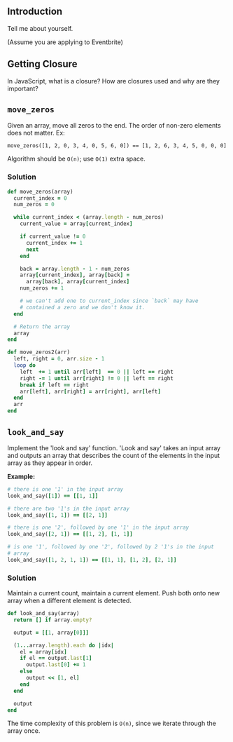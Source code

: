 ## Introduction

Tell me about yourself.

(Assume you are applying to Eventbrite)

## Getting Closure

In JavaScript, what is a closure?  How are closures used and why are they important?

## `move_zeros`

Given an array, move all zeros to the end. The order of non-zero
elements does not matter. Ex:

```
move_zeros([1, 2, 0, 3, 4, 0, 5, 6, 0]) == [1, 2, 6, 3, 4, 5, 0, 0, 0]
```

Algorithm should be `O(n)`; use `O(1)` extra space.

### Solution

```ruby
def move_zeros(array)
  current_index = 0
  num_zeros = 0

  while current_index < (array.length - num_zeros)
    current_value = array[current_index]

    if current_value != 0
      current_index += 1
      next
    end

    back = array.length - 1 - num_zeros
    array[current_index], array[back] =
      array[back], array[current_index]
    num_zeros += 1

    # we can't add one to current_index since `back` may have
    # contained a zero and we don't know it.
  end

  # Return the array
  array
end

def move_zeros2(arr)
  left, right = 0, arr.size - 1
  loop do
    left  += 1 until arr[left]  == 0 || left == right
    right -= 1 until arr[right] != 0 || left == right
    break if left == right
    arr[left], arr[right] = arr[right], arr[left]
  end
  arr
end
```

## `look_and_say`

Implement the 'look and say' function. 'Look and say' takes an input
array and outputs an array that describes the count of the elements in
the input array as they appear in order.

**Example:**

```ruby
# there is one '1' in the input array
look_and_say([1]) == [[1, 1]]

# there are two '1's in the input array
look_and_say([1, 1]) == [[2, 1]]

# there is one '2', followed by one '1' in the input array
look_and_say([2, 1]) == [[1, 2], [1, 1]]

# is one '1', followed by one '2', followed by 2 '1's in the input
# array
look_and_say([1, 2, 1, 1]) == [[1, 1], [1, 2], [2, 1]]
```

### Solution

Maintain a current count, maintain a current element. Push both onto
new array when a different element is detected.

```ruby
def look_and_say(array)
  return [] if array.empty?

  output = [[1, array[0]]]

  (1...array.length).each do |idx|
    el = array[idx]
    if el == output.last[1]
      output.last[0] += 1
    else
      output << [1, el]
    end
  end

  output
end
```

The time complexity of this problem is `O(n)`, since we iterate through the array once.
